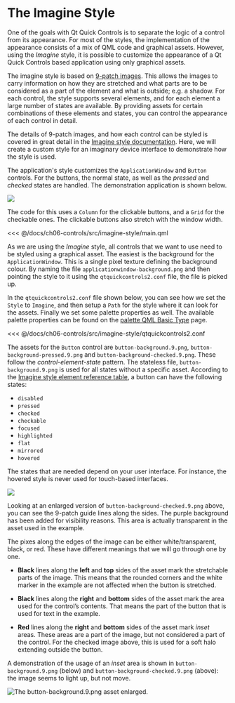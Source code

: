 # The Imagine Style

One of the goals with Qt Quick Controls is to separate the logic of a control from its appearance. For most of the styles, the implementation of the appearance consists of a mix of QML code and graphical assets. However, using the *Imagine* style, it is possible to customize the appearance of a Qt Quick Controls based application using only graphical assets.

The imagine style is based on [9-patch images](https://developer.android.com/guide/topics/graphics/drawables#nine-patch). This allows the images to carry information on how they are stretched and what parts are to be considered as a part of the element and what is outside; e.g. a shadow. For each control, the style supports several elements, and for each element a large number of states are available. By providing assets for certain combinations of these elements and states, you can control the appearance of each control in detail.

The details of 9-patch images, and how each control can be styled is covered in great detail in the [Imagine style documentation](https://doc.qt.io/qt-6/qtquickcontrols2-imagine.html). Here, we will create a custom style for an imaginary device interface to demonstrate how the style is used.

The application's style customizes the `ApplicationWindow` and `Button` controls. For the buttons, the normal state, as well as the *pressed* and *checked* states are handled. The demonstration application is shown below.

![](../../ch06-controls/assets//style-imagine-example.png)

The code for this uses a `Column` for the clickable buttons, and a `Grid` for the checkable ones. The clickable buttons also stretch with the window width.

<<< @/docs/ch06-controls/src/imagine-style/main.qml

As we are using the *Imagine* style, all controls that we want to use need to be styled using a graphical asset. The easiest is the background for the `ApplicationWindow`. This is a single pixel texture defining the background colour. By naming the file `applicationwindow-background.png` and then pointing the style to it using the `qtquickcontrols2.conf` file, the file is picked up.

In the `qtquickcontrols2.conf` file shown below, you can see how we set the `Style` to `Imagine`, and then setup a `Path` for the style where it can look for the assets. Finally we set some palette properties as well. The available palette properties can be found on the [palette QML Basic Type](https://doc.qt.io/qt-6/qml-palette.html#qtquickcontrols2-palette) page.

<<< @/docs/ch06-controls/src/imagine-style/qtquickcontrols2.conf

The assets for the `Button` control are `button-background.9.png`, `button-background-pressed.9.png` and `button-background-checked.9.png`. These follow the *control*-*element*-*state* pattern. The stateless file, `button-background.9.png` is used for all states without a specific asset. According to the [Imagine style element reference table](https://doc.qt.io/qt-6/qtquickcontrols2-imagine.html#element-reference), a button can have the following states:


* `disabled`
* `pressed`
* `checked`
* `checkable`
* `focused`
* `highlighted`
* `flat`
* `mirrored`
* `hovered`

The states that are needed depend on your user interface. For instance, the hovered style is never used for touch-based interfaces.

![](../../ch06-controls/assets//button-background-checked-enlarged.9.png)

Looking at an enlarged version of `button-background-checked.9.png` above, you can see the 9-patch guide lines along the sides. The purple background has been added for visibility reasons. This area is actually transparent in the asset used in the example.

The pixes along the edges of the image can be either white/transparent, black, or red. These have different meanings that we will go through one by one.


* **Black** lines along the **left** and **top** sides of the asset mark the stretchable parts of the image. This means that the rounded corners and the white marker in the example are not affected when the button is stretched.

* **Black** lines along the **right** and **bottom** sides of the asset mark the area used for the control’s contents. That means the part of the button that is used for text in the example.

* **Red** lines along the **right** and **bottom** sides of the asset mark *inset* areas. These areas are a part of the image, but not considered a part of the control. For the checked image above, this is used for a soft halo extending outside the button.

A demonstration of the usage of an *inset* area is shown in `button-background.9.png` (below) and `button-background-checked.9.png` (above): the image seems to light up, but not move.

![The ``button-background.9.png`` asset enlarged.](../../ch06-controls/assets//button-background-enlarged.9.png)

